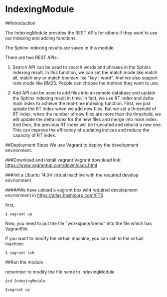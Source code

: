 # IndexingModule  

##Introduction

The IndexingModule provides the REST APIs for others if they want to use our indexing and adding functions. 

The Sphinx indexing results are saved in this module.

There are two REST APIs: 

 1. Search API can be used to search words and phrases in the Sphinx indexing result. In this function, we can set the match mode like match all, match any or match boolean like "key | word". And we also support rank mode like BM25. People can choose the method they want to use.

 2. Add API can be used to add files into an remote database and update the Sphinx indexing result in time. In fact, we use RT index and delta-main index to achieve the real-time indexing function. First, we just update the RT index when we add new files. But we set a threshold of RT index, when the number of new files are more than the threshold, we will update the delta index for the new files and merge into main index. And then, the previous RT index will be truncated and rebuild a new one. This can improve the efficency of updating indices and reduce the capacity of RT index.


##Deployment Steps
We use Vagrant to deploy the development environment.

###Download and install vagrant
Vagrant download link: https://www.vagrantup.com/downloads.html

###Init a Ubuntu 14.04 virtual machine with the required develop envrionment

#####We have upload a vagrant box wiht required development envrionment in https://atlas.hashicorp.com/FTS

first,
```
$ vagrant up
```

Now, you need to put the file "workspace/demo" into the file which has Vagrantfile.

If you want to modify the virtual machine, you can ssh to the virtual machine:
```
$ vagrant ssh
```

##Run the module

remember to modify the file name to IndexingModule
```
$cd IndexingModule
```
```
$vagrant up
```
